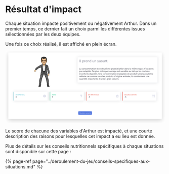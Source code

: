 # Résultat d'impact

Chaque situation impacte positivement ou négativement Arthur. Dans un premier temps, ce dernier fait un choix parmi les différentes issues sélectionnées par les deux équipes.

Une fois ce choix réalisé, il est affiché en plein écran.

![](../.gitbook/assets/image%20%2821%29.png)

Le score de chacune des variables d'Arthur est impacté, et une courte description des raisons pour lesquelles cet impact a eu lieu est donnée.  
  
Plus de détails sur les conseils nutritionnels spécifiques à chaque situations sont disponible sur cette page : 

{% page-ref page="../deroulement-du-jeu/conseils-specifiques-aux-situations.md" %}





